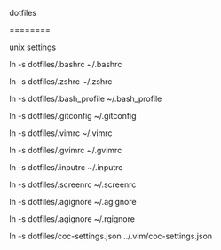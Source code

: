 dotfiles

========

unix settings 

ln -s dotfiles/.bashrc ~/.bashrc

ln -s dotfiles/.zshrc ~/.zshrc

ln -s dotfiles/.bash_profile ~/.bash_profile

ln -s dotfiles/.gitconfig ~/.gitconfig

ln -s dotfiles/.vimrc ~/.vimrc

ln -s dotfiles/.gvimrc ~/.gvimrc

ln -s dotfiles/.inputrc ~/.inputrc

ln -s dotfiles/.screenrc ~/.screenrc

ln -s dotfiles/.agignore ~/.agignore

ln -s dotfiles/.agignore ~/.rgignore

ln -s dotfiles/coc-settings.json ../.vim/coc-settings.json

